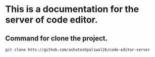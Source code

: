 # This is a documentation for the server of code editor.

## Command for clone the project.

```sh
git clone htts://github.com/ashutoshpaliwal26/code-editor-server
```
